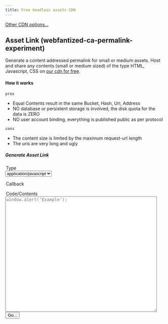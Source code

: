 ```yaml
---
title: Free headless assets CDN
---
```


[Other CDN options...](./)

## Asset Link (webfantized-ca-permalink-experiment)

Generate a content addressed permalink for small or medium assets.
Host and share any contents (small or medium sized) of the type HTML, Javascript, CSS on [our cdn for free](https://cdn.frdl.io).

#### How it works

`pros`
+ Equal Contents result in the same Bucket, Hash, Url, Address
+ NO database or persistent storage is involved, the disk quota for the data is ZERO
+ NO user account binding, everything is published public as per protocol

`cons`
+ The content size is limited by the maximum request-url length
+ The uris are very long and ugly

##### Generate Asset Link
<div class="container">
<form action="https://cdn.frdl.io/_redirect.php" method="POST" target="_blank">
 
 <input type="hidden" name="packageType" value="webfantized-ca-permalink-experiment" /> 
 <input type="hidden" name="packageName" value="*"  /> 
 
 <legend>Type</legend>
 <select name="plugin" onchange="var v=this.options[this.selctedIndex].value, e = document.getElementById('callback'); if(v==='jsonp'){e.style.display='inline-block';}else{e.style.display='none';}">
 <option value="js" selected>application/javascript</option>
 <option value="css">text/css</option>
 <option value="html">text/html</option>
 <option value="json">application/json</option>
 <option value="jsonp">application/jsonp</option>
 </select>
 
 <p id="callback">
   <legend>Callback</legend>
  <input type="text" style="display:none;" name="plugin_method" value="callback"  /> 
  </p>
  
 <legend>Code/Contents</legend>
 <textarea name="code" placeholder="window.alert('Example');" style="width:95%;height:364px;"></textarea>

  <input type="submit" value="Go..." /> 
</form>
</div>

